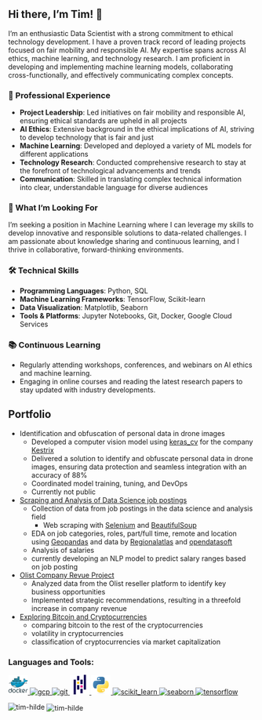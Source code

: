 ## Hi there, I’m Tim! 👋

I’m an enthusiastic Data Scientist with a strong commitment to ethical technology development. I have a proven track record of leading projects focused on fair mobility and responsible AI. My expertise spans across AI ethics, machine learning, and technology research. I am proficient in developing and implementing machine learning models, collaborating cross-functionally, and effectively communicating complex concepts.

### 💼 Professional Experience

 - **Project Leadership**: Led initiatives on fair mobility and responsible AI, ensuring ethical standards are upheld in all projects
 - **AI Ethics**: Extensive background in the ethical implications of AI, striving to develop technology that is fair and just
 - **Machine Learning**: Developed and deployed a variety of ML models for different applications
 - **Technology Research**: Conducted comprehensive research to stay at the forefront of technological advancements and trends
 - **Communication**: Skilled in translating complex technical information into clear, understandable language for diverse audiences

### 🚀 What I’m Looking For

I’m seeking a position in Machine Learning where I can leverage my skills to develop innovative and responsible solutions to data-related challenges. I am passionate about knowledge sharing and continuous learning, and I thrive in collaborative, forward-thinking environments.

### 🛠️ Technical Skills

 - **Programming Languages**: Python, SQL
 - **Machine Learning Frameworks**: TensorFlow, Scikit-learn
 - **Data Visualization**: Matplotlib, Seaborn
 - **Tools & Platforms**: Jupyter Notebooks, Git, Docker, Google Cloud Services

### 📚 Continuous Learning

 - Regularly attending workshops, conferences, and webinars on AI ethics and machine learning.
 - Engaging in online courses and reading the latest research papers to stay updated with industry developments.


## Portfolio
- Identification and obfuscation of personal data in drone images
  - Developed a computer vision model using [keras_cv](https://github.com/keras-team/keras-cv) for the company [Kestrix](www.kestrix.io)
  - Delivered a solution to identify and obfuscate personal data in drone images, ensuring data protection and seamless integration with an accuracy of 88%
  - Coordinated model training, tuning, and DevOps
  - Currently not public
- [Scraping and Analysis of Data Science job postings](https://github.com/tim-hilde/Data-Science-Jobs)
  - Collection of data from job postings in the data science and analysis field
    - Web scraping with [Selenium](https://www.selenium.dev) and [BeautifulSoup](https://beautiful-soup-4.readthedocs.io/en/latest/#)
  - EDA on job categories, roles, part/full time, remote and location using [Geopandas](https://geopandas.org) and data by [Regionalatlas](https://regionalatlas.statistikportal.de/#) and [opendatasoft](https://public.opendatasoft.com/explore/dataset/georef-germany-postleitzahl)
  - Analysis of salaries
  - currently developing an NLP model to predict salary ranges based on job posting
- [Olist Company Revue Project](https://www.github.com/tim-hilde/olist)
  - Analyzed data from the Olist reseller platform to identify key business opportunities
  - Implemented strategic recommendations, resulting in a threefold increase in company revenue
- [Exploring Bitcoin and Cryptocurrencies](https://github.com/tim-hilde/bitcoin_market)
  - comparing bitcoin to the rest of the cryptocurrencies
  - volatility in cryptocurrencies
  - classification of cryptocurrencies via market capitalization

### Languages and Tools:
<p align="left"> <a href="https://www.docker.com/" target="_blank" rel="noreferrer"> <img src="https://raw.githubusercontent.com/devicons/devicon/master/icons/docker/docker-original-wordmark.svg" alt="docker" width="40" height="40"/> </a> <a href="https://cloud.google.com" target="_blank" rel="noreferrer"> <img src="https://www.vectorlogo.zone/logos/google_cloud/google_cloud-icon.svg" alt="gcp" width="40" height="40"/> </a> <a href="https://git-scm.com/" target="_blank" rel="noreferrer"> <img src="https://www.vectorlogo.zone/logos/git-scm/git-scm-icon.svg" alt="git" width="40" height="40"/> </a> <a href="https://pandas.pydata.org/" target="_blank" rel="noreferrer"> <img src="https://raw.githubusercontent.com/devicons/devicon/2ae2a900d2f041da66e950e4d48052658d850630/icons/pandas/pandas-original.svg" alt="pandas" width="40" height="40"/> </a> <a href="https://www.python.org" target="_blank" rel="noreferrer"> <img src="https://raw.githubusercontent.com/devicons/devicon/master/icons/python/python-original.svg" alt="python" width="40" height="40"/> </a> <a href="https://scikit-learn.org/" target="_blank" rel="noreferrer"> <img src="https://upload.wikimedia.org/wikipedia/commons/0/05/Scikit_learn_logo_small.svg" alt="scikit_learn" width="40" height="40"/> </a> <a href="https://seaborn.pydata.org/" target="_blank" rel="noreferrer"> <img src="https://seaborn.pydata.org/_images/logo-mark-lightbg.svg" alt="seaborn" width="40" height="40"/> </a> <a href="https://www.tensorflow.org" target="_blank" rel="noreferrer"> <img src="https://www.vectorlogo.zone/logos/tensorflow/tensorflow-icon.svg" alt="tensorflow" width="40" height="40"/> </a> </p>

<p><img align="left" src="https://github-readme-stats.vercel.app/api/top-langs?username=tim-hilde&show_icons=true&locale=en&layout=compact" alt="tim-hilde" height="170"/></p>

<p>&nbsp;<img align="center" src="https://github-readme-stats.vercel.app/api?username=tim-hilde&show_icons=true&locale=en" alt="tim-hilde" height="170"/></p>
